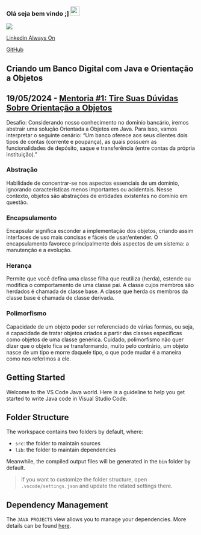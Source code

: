 ### Olá seja bem vindo ;]  <img src="https://media.giphy.com/media/hvRJCLFzcasrR4ia7z/giphy.gif" width="25px">
![](https://visitor-badge.glitch.me/badge?page_id=correiarangel)

[Linkedin Always On](https://www.linkedin.com/in/marcos-fabiano-correia-rangel/)

[GitHub](https://github.com/correiarangel) 

## Criando um Banco Digital com Java e Orientação a Objetos

## 19/05/2024 - [Mentoria #1: Tire Suas Dúvidas Sobre Orientação a Objetos](https://www.youtube.com/watch?v=YS6ouOhkyNI)

[](https://github.com/falvojr/lab-banco-digital-oo/tree/master#02082021---mentoria-1-tire-suas-d%C3%BAvidas-sobre-orienta%C3%A7%C3%A3o-a-objetos)

Desafio: Considerando nosso conhecimento no domínio bancário, iremos abstrair uma solução Orientada a Objetos em Java. Para isso, vamos interpretar o seguinte cenário: “Um banco oferece aos seus clientes dois tipos de contas (corrente e poupança), as quais possuem as funcionalidades de depósito, saque e transferência (entre contas da própria instituição).”

### Abstração

[](https://github.com/falvojr/lab-banco-digital-oo/tree/master#abstra%C3%A7%C3%A3o)

Habilidade de concentrar-se nos aspectos essenciais de um domínio, ignorando características menos importantes ou acidentais. Nesse contexto, objetos são abstrações de entidades existentes no domínio em questão.

### Encapsulamento

[](https://github.com/falvojr/lab-banco-digital-oo/tree/master#encapsulamento)

Encapsular significa esconder a implementação dos objetos, criando assim interfaces de uso mais concisas e fáceis de usar/entender. O encapsulamento favorece principalmente dois aspectos de um sistema: a manutenção e a evolução.

### Herança

[](https://github.com/falvojr/lab-banco-digital-oo/tree/master#heran%C3%A7a)

Permite que você defina uma classe filha que reutiliza (herda), estende ou modifica o comportamento de uma classe pai. A classe cujos membros são herdados é chamada de classe base. A classe que herda os membros da classe base é chamada de classe derivada.

### Polimorfismo

[](https://github.com/falvojr/lab-banco-digital-oo/tree/master#polimorfismo)

Capacidade de um objeto poder ser referenciado de várias formas, ou seja, é capacidade de tratar objetos criados a partir das classes específicas como objetos de uma classe genérica. Cuidado, polimorfismo não quer dizer que o objeto fica se transformando, muito pelo contrário, um objeto nasce de um tipo e morre daquele tipo, o que pode mudar é a maneira como nos referimos a ele.

## Getting Started

Welcome to the VS Code Java world. Here is a guideline to help you get started to write Java code in Visual Studio Code.

## Folder Structure

The workspace contains two folders by default, where:

- `src`: the folder to maintain sources
- `lib`: the folder to maintain dependencies

Meanwhile, the compiled output files will be generated in the `bin` folder by default.

> If you want to customize the folder structure, open `.vscode/settings.json` and update the related settings there.

## Dependency Management

The `JAVA PROJECTS` view allows you to manage your dependencies. More details can be found [here](https://github.com/microsoft/vscode-java-dependency#manage-dependencies).
